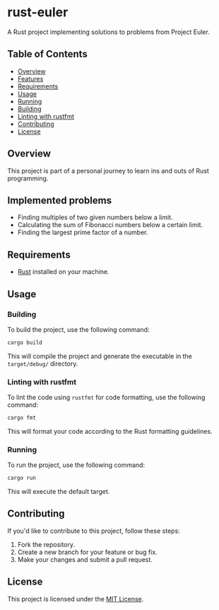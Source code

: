 # rust-euler

A Rust project implementing solutions to problems from Project Euler.

## Table of Contents

- [Overview](#overview)
- [Features](#features)
- [Requirements](#requirements)
- [Usage](#usage)
- [Running](#running)
- [Building](#building)
- [Linting with rustfmt](#linting-with-rustfmt)
- [Contributing](#contributing)
- [License](#license)

## Overview

This project is part of a personal journey to learn ins and outs of Rust programming.

## Implemented problems

- Finding multiples of two given numbers below a limit.
- Calculating the sum of Fibonacci numbers below a certain limit.
- Finding the largest prime factor of a number.

## Requirements

- [Rust](https://www.rust-lang.org/tools/install) installed on your machine.

## Usage

### Building

To build the project, use the following command:

```bash
cargo build
```

This will compile the project and generate the executable in the `target/debug/` directory.

### Linting with rustfmt

To lint the code using `rustfmt` for code formatting, use the following command:

```bash
cargo fmt
```

This will format your code according to the Rust formatting guidelines.

### Running

To run the project, use the following command:

```bash
cargo run
```

This will execute the default target.

## Contributing

If you'd like to contribute to this project, follow these steps:

1. Fork the repository.
2. Create a new branch for your feature or bug fix.
3. Make your changes and submit a pull request.

## License

This project is licensed under the [MIT License](LICENSE).
